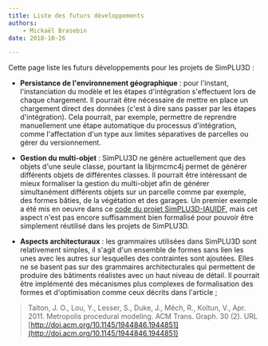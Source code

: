 ```yaml
---
title: Liste des futurs développements
authors:
    - Mickaël Brasebin
date: 2018-10-26

---
```


Cette page liste les futurs développements pour les projets de SimPLU3D :

- **Persistance de l'environnement géographique** : pour l'instant, l'instanciation du modèle et les étapes d'intégration s'effectuent lors de chaque chargement. Il pourrait être nécessaire de mettre en place un chargement direct des données (c'est à dire sans passer par les étapes d'intégration). Cela pourrait, par exemple, permettre de reprendre manuellement une étape automatique du processus d'intégration, comme l'affectation d'un type aux limites séparatives de parcelles ou gérer du versionnement.

- **Gestion du multi-objet** : SimPLU3D ne génère actuellement que des objets d'une seule classe, pourtant la libjrmcmc4j permet de générer différents objets de différentes classes. Il pourrait être intéressant de mieux formaliser la gestion du multi-objet afin de générer simultanément différents objets sur un parcelle comme par exemple, des formes bâties, de la végétation et des garages. Un premier exemple a été mis en oeuvre dans ce [code du projet SimPLU3D-IAUIDF](https://github.com/SimPLU3D/simplu3D-iauidf/blob/master/src/main/java/fr/ign/simplu3d/iauidf/optimizer/mix/MultipleBuildingsCuboid.java), mais cet aspect n'est pas encore suffisamment bien formalisé pour pouvoir être simplement réutilisé dans les projets de SimPLU3D.

- **Aspects architecturaux** : les grammaires utilisées dans SimPLU3D sont relativement simples, il s'agit d'un ensemble de formes sans lien les unes avec les autres sur lesquelles des contraintes sont ajoutées. Elles ne se basent pas sur des grammaires architecturales qui permettent de produire des bâtiments réalistes avec un haut niveau de détail. Il pourrait être implémenté des mécanismes plus complexes de formalisation des formes et d'optimisation comme ceux décrits dans l'article ;

> Talton, J. O., Lou, Y., Lesser, S., Duke, J., Měch, R., Koltun, V., Apr. 2011. Metropolis procedural modeling. ACM Trans. Graph. 30 (2). URL [http://doi.acm.org/10.1145/1944846.1944851](http://doi.acm.org/10.1145/1944846.1944851)
